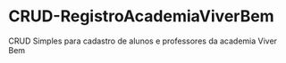 # CRUD-RegistroAcademiaViverBem
CRUD Simples para cadastro de alunos e professores da academia Viver Bem
